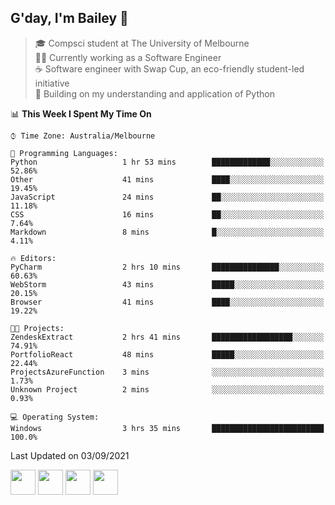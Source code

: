 ## G'day, I'm Bailey 👋

> 🎓 Compsci student at The University of Melbourne <br>
> 👨‍💻 Currently working as a Software Engineer<br>
> ☕️ Software engineer with Swap Cup, an eco-friendly student-led initiative <br>
> 🌱 Building on my understanding and application of Python

<!--START_SECTION:waka-->
📊 **This Week I Spent My Time On** 

```text
⌚︎ Time Zone: Australia/Melbourne

💬 Programming Languages: 
Python                   1 hr 53 mins        █████████████░░░░░░░░░░░░   52.86% 
Other                    41 mins             ████░░░░░░░░░░░░░░░░░░░░░   19.45% 
JavaScript               24 mins             ██░░░░░░░░░░░░░░░░░░░░░░░   11.18% 
CSS                      16 mins             ██░░░░░░░░░░░░░░░░░░░░░░░   7.64% 
Markdown                 8 mins              █░░░░░░░░░░░░░░░░░░░░░░░░   4.11%

🔥 Editors: 
PyCharm                  2 hrs 10 mins       ███████████████░░░░░░░░░░   60.63% 
WebStorm                 43 mins             █████░░░░░░░░░░░░░░░░░░░░   20.15% 
Browser                  41 mins             ████░░░░░░░░░░░░░░░░░░░░░   19.22%

🐱‍💻 Projects: 
ZendeskExtract           2 hrs 41 mins       ██████████████████░░░░░░░   74.91% 
PortfolioReact           48 mins             █████░░░░░░░░░░░░░░░░░░░░   22.44% 
ProjectsAzureFunction    3 mins              ░░░░░░░░░░░░░░░░░░░░░░░░░   1.73% 
Unknown Project          2 mins              ░░░░░░░░░░░░░░░░░░░░░░░░░   0.93%

💻 Operating System: 
Windows                  3 hrs 35 mins       █████████████████████████   100.0%

```


 Last Updated on 03/09/2021
<!--END_SECTION:waka-->

[<img height="40px" src="https://img.icons8.com/ios-filled/2x/linkedin.png">](https://linkedin.com/in/baileybutler1)
[<img height="40px" src="https://img.icons8.com/ios-filled/2x/github.png">](https://github.com/baely)
[<img height="40px" src="https://img.icons8.com/ios-filled/2x/salesforce.png">](https://trailblazer.me/id/baileybutler)
[<img height="40px" src="https://img.icons8.com/ios-filled/2x/instagram.png">](https://instagram.com/bae1y)
